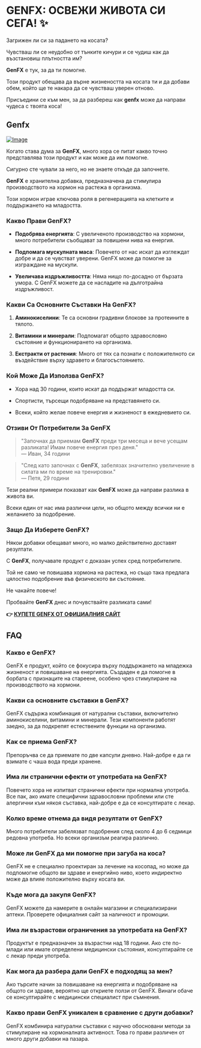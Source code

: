 # GENFX: ОСВЕЖИ ЖИВОТА СИ СЕГА! ✨

Загрижен ли си за падането на косата? 

Чувстваш ли се неудобно от тънките кичури и се чудиш как да възстановиш плътността им? 

**GenFX** е тук, за да ти помогне. 

Този продукт обещава да върне жизнеността на косата ти и да добави обем, който ще те накара да се чувстваш уверен отново. 

Присъедини се към мен, за да разбереш как **genfx** може да направи чудеса с твоята коса!

## Genfx

[![Image](https://www2.sellhealth.com/251/genfx_200x300.jpg)](https://gchaffi.com/FQERFFtl)

Когато става дума за **GenFX**, много хора се питат какво точно представлява този продукт и как може да им помогне. 

Сигурно сте чували за него, но не знаете откъде да започнете.

**GenFX** е хранителна добавка, предназначена да стимулира производството на хормон на растежа в организма. 

Този хормон играе ключова роля в регенерацията на клетките и поддържането на младостта.

### Какво Прави GenFX?

- **Подобрява енергията**: С увеличеното производство на хормони, много потребители съобщават за повишени нива на енергия.
  
- **Подпомага мускулната маса**: Повечето от нас искат да изглеждат добре и да се чувстват уверени. GenFX може да помогне за изграждане на мускули.

- **Увеличава издръжливостта**: Няма нищо по-досадно от бързата умора. С GenFX можете да се насладите на дълготрайна издръжливост.

### Какви Са Основните Съставки На GenFX?

1. **Аминокиселини**: Те са основни градивни блокове за протеините в тялото.
   
2. **Витамини и минерали**: Подпомагат общото здравословно състояние и функционирането на организма.

3. **Екстракти от растения**: Много от тях са познати с положителното си въздействие върху здравето и благосъстоянието.

### Кой Може Да Използва GenFX?

- Хора над 30 години, които искат да поддържат младостта си.
  
- Спортисти, търсещи подобряване на представянето си.

- Всеки, който желае повече енергия и жизненост в ежедневието си.

### Отзиви От Потребители За GenFX

> "Започнах да приемам **GenFX** преди три месеца и вече усещам разликата! Имам повече енергия през деня."  
> — Иван, 34 години

> "След като започнах с **GenFX**, забелязах значително увеличение в силата ми по време на тренировки."  
> — Петя, 29 години

Тези реални примери показват как **GenFX** може да направи разлика в живота ви. 

Всеки един от нас има различни цели, но общото между всички ни е желанието за подобрение.

### Защо Да Изберете GenFX?

Някои добавки обещават много, но малко действително доставят резултати. 

С **GenFX**, получавате продукт с доказан успех сред потребителите.

Той не само че повишава хормона на растежа, но също така предлага цялостно подобрение във физическото ви състояние.

Не чакайте повече!

Пробвайте **GenFX** днес и почувствайте разликата сами!



**👉 [КУПЕТЕ GENFX ОТ ОФИЦИАЛНИЯ САЙТ](https://gchaffi.com/FQERFFtl)**

## FAQ

### Какво е GenFX?
GenFX е продукт, който се фокусира върху поддържането на младежка жизненост и повишаване на енергията. Създаден е да помогне в борбата с признаците на стареене, особено чрез стимулиране на производството на хормони.

### Какви са основните съставки в GenFX?
GenFX съдържа комбинация от натурални съставки, включително аминокиселини, витамини и минерали. Тези компоненти работят заедно, за да подкрепят естествените функции на организма.

### Как се приема GenFX?
Препоръчва се да приемате по две капсули дневно. Най-добре е да ги взимате с чаша вода преди хранене.

### Има ли странични ефекти от употребата на GenFX?
Повечето хора не изпитват странични ефекти при нормална употреба. Все пак, ако имате специфични здравословни проблеми или сте алергични към някоя съставка, най-добре е да се консултирате с лекар.

### Колко време отнема да видя резултати от GenFX?
Много потребители забелязват подобрения след около 4 до 6 седмици редовна употреба. Но всеки организъм реагира различно.

### Може ли GenFX да ми помогне при загуба на коса?
GenFX не е специално проектиран за лечение на косопад, но може да подпомогне общото ви здраве и енергийно ниво, което индиректно може да влияе положително върху косата ви.

### Къде мога да закупя GenFX?
GenFX можете да намерите в онлайн магазини и специализирани аптеки. Проверете официалния сайт за наличност и промоции.

### Има ли възрастови ограничения за употребата на GenFX?
Продуктът е предназначен за възрастни над 18 години. Ако сте по-млади или имате определени медицински състояния, консултирайте се с лекар преди употреба.

### Как мога да разбера дали GenFX е подходящ за мен?
Ако търсите начин за повишаване на енергията и подобряване на общото си здраве, вероятно ще откриете ползи от GenFX. Винаги обаче се консултирайте с медицински специалист при съмнения.

### Какво прави GenFX уникален в сравнение с други добавки?
GenFX комбинира натурални съставки с научно обосновани методи за стимулиране на хормоналната активност. Това го прави различен от много други добавки на пазара.